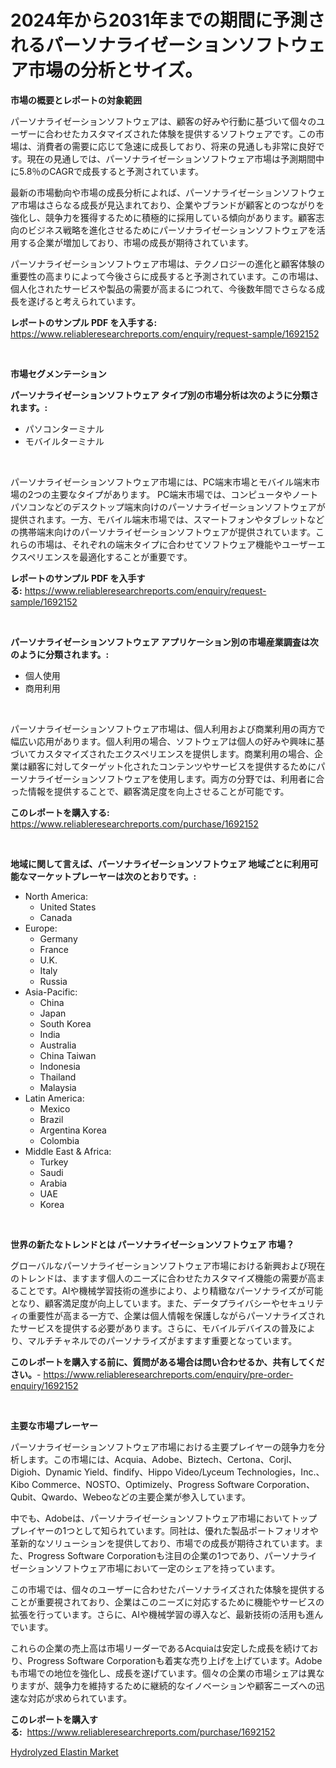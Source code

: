 <p><h1>2024年から2031年までの期間に予測されるパーソナライゼーションソフトウェア市場の分析とサイズ。</h1></p><p><strong>市場の概要とレポートの対象範囲</strong></p>
<p><p>パーソナライゼーションソフトウェアは、顧客の好みや行動に基づいて個々のユーザーに合わせたカスタマイズされた体験を提供するソフトウェアです。この市場は、消費者の需要に応じて急速に成長しており、将来の見通しも非常に良好です。現在の見通しでは、パーソナライゼーションソフトウェア市場は予測期間中に5.8％のCAGRで成長すると予測されています。</p><p>最新の市場動向や市場の成長分析によれば、パーソナライゼーションソフトウェア市場はさらなる成長が見込まれており、企業やブランドが顧客とのつながりを強化し、競争力を獲得するために積極的に採用している傾向があります。顧客志向のビジネス戦略を進化させるためにパーソナライゼーションソフトウェアを活用する企業が増加しており、市場の成長が期待されています。</p><p>パーソナライゼーションソフトウェア市場は、テクノロジーの進化と顧客体験の重要性の高まりによって今後さらに成長すると予測されています。この市場は、個人化されたサービスや製品の需要が高まるにつれて、今後数年間でさらなる成長を遂げると考えられています。</p></p>
<p><strong>レポートのサンプル PDF を入手する:</strong> <a href="https://www.reliableresearchreports.com/enquiry/request-sample/1692152">https://www.reliableresearchreports.com/enquiry/request-sample/1692152</a></p>
<p>&nbsp;</p>
<p><strong>市場セグメンテーション</strong></p>
<p><strong>パーソナライゼーションソフトウェア タイプ別の市場分析は次のように分類されます。:</strong></p>
<p><ul><li>パソコンターミナル</li><li>モバイルターミナル</li></ul></p>
<p>&nbsp;</p>
<p><p>パーソナライゼーションソフトウェア市場には、PC端末市場とモバイル端末市場の2つの主要なタイプがあります。 PC端末市場では、コンピュータやノートパソコンなどのデスクトップ端末向けのパーソナライゼーションソフトウェアが提供されます。一方、モバイル端末市場では、スマートフォンやタブレットなどの携帯端末向けのパーソナライゼーションソフトウェアが提供されています。これらの市場は、それぞれの端末タイプに合わせてソフトウェア機能やユーザーエクスペリエンスを最適化することが重要です。</p></p>
<p><strong>レポートのサンプル PDF を入手する:</strong>&nbsp;<a href="https://www.reliableresearchreports.com/enquiry/request-sample/1692152">https://www.reliableresearchreports.com/enquiry/request-sample/1692152</a></p>
<p>&nbsp;</p>
<p><strong> パーソナライゼーションソフトウェア アプリケーション別の市場産業調査は次のように分類されます。:</strong></p>
<p><ul><li>個人使用</li><li>商用利用</li></ul></p>
<p>&nbsp;</p>
<p><p>パーソナライゼーションソフトウェア市場は、個人利用および商業利用の両方で幅広い応用があります。個人利用の場合、ソフトウェアは個人の好みや興味に基づいてカスタマイズされたエクスペリエンスを提供します。商業利用の場合、企業は顧客に対してターゲット化されたコンテンツやサービスを提供するためにパーソナライゼーションソフトウェアを使用します。両方の分野では、利用者に合った情報を提供することで、顧客満足度を向上させることが可能です。</p></p>
<p><strong>このレポートを購入する:</strong>&nbsp; <a href="https://www.reliableresearchreports.com/purchase/1692152">https://www.reliableresearchreports.com/purchase/1692152</a></p>
<p>&nbsp;</p>
<p><strong>地域に関して言えば、パーソナライゼーションソフトウェア 地域ごとに利用可能なマーケットプレーヤーは次のとおりです。:</strong></p>
<p><ul>
    <li>
        North America:
        <ul>
            <li>United States</li>
            <li>Canada</li>
        </ul>
    </li>
    <li>
        Europe:
        <ul>
            <li>Germany</li>
            <li>France</li>
            <li>U.K.</li>
            <li>Italy</li>
            <li>Russia</li>
        </ul>
    </li>
    <li>
        Asia-Pacific:
        <ul>
            <li>China</li>
            <li>Japan</li>
            <li>South Korea</li>
            <li>India</li>
            <li>Australia</li>
            <li>China Taiwan</li>
            <li>Indonesia</li>
            <li>Thailand</li>
            <li>Malaysia</li>
        </ul>
    </li>
    <li>
        Latin America:
        <ul>
            <li>Mexico</li>
            <li>Brazil</li>
            <li>Argentina Korea</li>
            <li>Colombia</li>
        </ul>
    </li>
    <li>
        Middle East & Africa:
        <ul>
            <li>Turkey</li>
            <li>Saudi</li>
            <li>Arabia</li>
            <li>UAE</li>
            <li>Korea</li>
        </ul>
    </li>
    </ul></p>
<p>&nbsp;</p>
<p><strong>世界の新たなトレンドとは パーソナライゼーションソフトウェア 市場？</strong></p>
<p><p>グローバルなパーソナライゼーションソフトウェア市場における新興および現在のトレンドは、ますます個人のニーズに合わせたカスタマイズ機能の需要が高まることです。AIや機械学習技術の進歩により、より精緻なパーソナライズが可能となり、顧客満足度が向上しています。また、データプライバシーやセキュリティの重要性が高まる一方で、企業は個人情報を保護しながらパーソナライズされたサービスを提供する必要があります。さらに、モバイルデバイスの普及により、マルチチャネルでのパーソナライズがますます重要となっています。</p></p>
<p><strong>このレポートを購入する前に、質問がある場合は問い合わせるか、共有してください。</strong>- <a href="https://www.reliableresearchreports.com/enquiry/pre-order-enquiry/1692152">https://www.reliableresearchreports.com/enquiry/pre-order-enquiry/1692152</a></p>
<p>&nbsp;</p>
<p><strong>主要な市場プレーヤー</strong></p>
<p><p>パーソナライゼーションソフトウェア市場における主要プレイヤーの競争力を分析します。この市場には、Acquia、Adobe、Biztech、Certona、Corjl、Digioh、Dynamic Yield、findify、Hippo Video/Lyceum Technologies，Inc.、Kibo Commerce、NOSTO、Optimizely、Progress Software Corporation、Qubit、Qwardo、Webeoなどの主要企業が参入しています。</p><p>中でも、Adobeは、パーソナライゼーションソフトウェア市場においてトッププレイヤーの1つとして知られています。同社は、優れた製品ポートフォリオや革新的なソリューションを提供しており、市場での成長が期待されています。また、Progress Software Corporationも注目の企業の1つであり、パーソナライゼーションソフトウェア市場において一定のシェアを持っています。</p><p>この市場では、個々のユーザーに合わせたパーソナライズされた体験を提供することが重要視されており、企業はこのニーズに対応するために機能やサービスの拡張を行っています。さらに、AIや機械学習の導入など、最新技術の活用も進んでいます。</p><p>これらの企業の売上高は市場リーダーであるAcquiaは安定した成長を続けており、Progress Software Corporationも着実な売り上げを上げています。Adobeも市場での地位を強化し、成長を遂げています。個々の企業の市場シェアは異なりますが、競争力を維持するために継続的なイノベーションや顧客ニーズへの迅速な対応が求められています。</p></p>
<p><strong>このレポートを購入する:</strong>&nbsp;&nbsp;<a href="https://www.reliableresearchreports.com/purchase/1692152">https://www.reliableresearchreports.com/purchase/1692152</a></p>
<p><p><a href="https://fuschia-pecorino-a6d.notion.site/Hydrolyzed-Elastin-Market-Offers-Provide-Insightful-Data-for-the-Time-Period-from-2024-to-2031-and-a-58b459105ee445749476266e357fbfbe">Hydrolyzed Elastin Market</a></p></p>